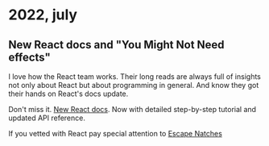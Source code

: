 # 2022, july

## New React docs and "You Might Not Need effects"

I love how the React team works. Their long reads are always full of insights not only about 
React but about programming in general. And know they got their hands on React's docs update.

Don't miss it. [New React docs](https://beta.reactjs.org). Now with detailed step-by-step 
tutorial and updated API reference.

If you vetted with React pay special attention to [Escape Natches](https://beta.reactjs.org/learn/escape-hatches)
